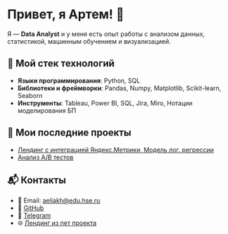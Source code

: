 # Привет, я Артем! 👋
Я — **Data Analyst** и у меня есть опыт работы с анализом данных, статистикой, машинным обучением и визуализацией. 

## 🔧 Мой стек технологий
- **Языки программирования**: Python, SQL
- **Библиотеки и фреймворки**: Pandas, Numpy, Matplotlib, Scikit-learn, Seaborn
- **Инструменты**: Tableau, Power BI, SQL, Jira, Miro, Нотации моделирования БП

## 🚀 Мои последние проекты
- [Лендинг с интеграцией Яндекс.Метрики, Модель лог. регрессии](https://github.com/nmnl256/FirebasePetProject)
- [Анализ A/B тестов](https://github.com/nmnl256/ab_test_project)

## 📬 Контакты
- 📧 Email: [aeliakh@edu.hse.ru](mailto:aeliakh@edu.hse.ru)
- 🔗 [GitHub](https://github.com/nmnl256)
- 📱 [Telegram](https://t.me/always2alive)
- 🌐 [Лендинг из пет проекта](https://nmnl256.github.io/FirebasePetProject/)
